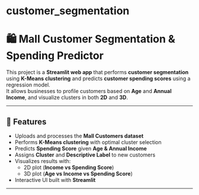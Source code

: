 # customer_segmentation
# 🛍️ Mall Customer Segmentation & Spending Predictor

This project is a **Streamlit web app** that performs **customer segmentation** using **K-Means clustering** and predicts **customer spending scores** using a regression model.  
It allows businesses to profile customers based on **Age** and **Annual Income**, and visualize clusters in both **2D** and **3D**.

---

## 🚀 Features
- Uploads and processes the **Mall Customers dataset**  
- Performs **K-Means clustering** with optimal cluster selection  
- Predicts **Spending Score** given **Age & Annual Income**  
- Assigns **Cluster** and **Descriptive Label** to new customers  
- Visualizes results with:
  - 2D plot (**Income vs Spending Score**)  
  - 3D plot (**Age vs Income vs Spending Score**)  
- Interactive UI built with **Streamlit**

---
